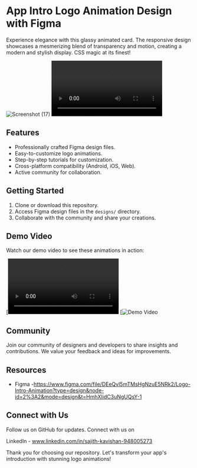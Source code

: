 # App Intro Logo Animation Design with Figma

Experience elegance with this glassy animated card. The responsive design showcases a mesmerizing blend of transparency and motion, creating a modern and stylish display. CSS magic at its finest!

![Screenshot (17)]([https://cdn.dribbble.com/users/2653319/screenshots/6813714/figma_logo_animation.gif](https://lenadesign.org/wp-content/uploads/2019/12/untitled7-1.gif?w=580))
![Screenshot (18)](Record_2023_09_10_18_49_26_701.mp4)
## Features

- Professionally crafted Figma design files.
- Easy-to-customize logo animations.
- Step-by-step tutorials for customization.
- Cross-platform compatibility (Android, iOS, Web).
- Active community for collaboration.

## Getting Started

1. Clone or download this repository.
2. Access Figma design files in the `designs/` directory.
3. Collaborate with the community and share your creations.

## Demo Video

Watch our demo video to see these animations in action:

[![Demo Video](Record_2023_09_10_18_49_26_701.mp4)
[![Demo Video](Capture_2023_09_10_18_55_07_235.png)


## Community

Join our community of designers and developers to share insights and contributions. We value your feedback and ideas for improvements.

## Resources

- Figma -https://www.figma.com/file/DEeQvl5mTMsHgNzuE5NRk2/Logo-Intro-Animation?type=design&node-id=2%3A2&mode=design&t=HmhXIidC3uNgUQsY-1

## Connect with Us

Follow us on GitHub for updates. Connect with us on 

LinkedIn - www.linkedin.com/in/sajith-kavishan-948005273

Thank you for choosing our repository. Let's transform your app's introduction with stunning logo animations!
